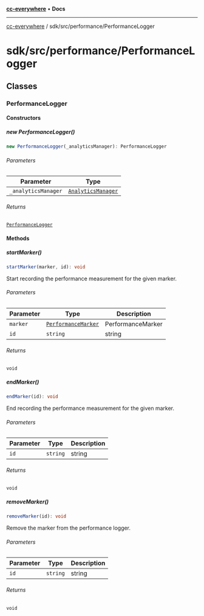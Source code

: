 [**cc-everywhere**](../../../index.md) • **Docs**

***

[cc-everywhere](../../../index.md) / sdk/src/performance/PerformanceLogger

# sdk/src/performance/PerformanceLogger

## Classes

### PerformanceLogger

#### Constructors

##### new PerformanceLogger()

```ts
new PerformanceLogger(_analyticsManager): PerformanceLogger
```

###### Parameters

| Parameter | Type |
| ------ | ------ |
| `_analyticsManager` | [`AnalyticsManager`](../analytics/AnalyticsManager.md#analyticsmanager) |

###### Returns

[`PerformanceLogger`](PerformanceLogger.md#performancelogger)

#### Methods

##### startMarker()

```ts
startMarker(marker, id): void
```

Start recording the performance measurement for the given marker.

###### Parameters

| Parameter | Type | Description |
| ------ | ------ | ------ |
| `marker` | [`PerformanceMarker`](PerformanceMarker.md#performancemarker) | PerformanceMarker |
| `id` | `string` | string |

###### Returns

`void`

##### endMarker()

```ts
endMarker(id): void
```

End recording the performance measurement for the given marker.

###### Parameters

| Parameter | Type | Description |
| ------ | ------ | ------ |
| `id` | `string` | string |

###### Returns

`void`

##### removeMarker()

```ts
removeMarker(id): void
```

Remove the marker from the performance logger.

###### Parameters

| Parameter | Type | Description |
| ------ | ------ | ------ |
| `id` | `string` | string |

###### Returns

`void`

